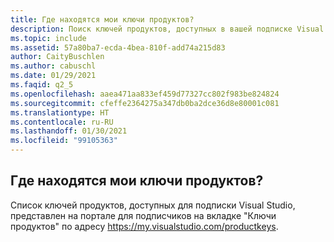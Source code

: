 ```yaml
---
title: Где находятся мои ключи продуктов?
description: Поиск ключей продуктов, доступных в вашей подписке Visual Studio
ms.topic: include
ms.assetid: 57a80ba7-ecda-4bea-810f-add74a215d83
author: CaityBuschlen
ms.author: cabuschl
ms.date: 01/29/2021
ms.faqid: q2_5
ms.openlocfilehash: aaea471aa833ef459d77327cc802f983be824824
ms.sourcegitcommit: cfeffe2364275a347db0ba2dce36d8e80001c081
ms.translationtype: HT
ms.contentlocale: ru-RU
ms.lasthandoff: 01/30/2021
ms.locfileid: "99105363"
---
```

## <a name="where-are-my-product-keys"></a>Где находятся мои ключи продуктов? 

Список ключей продуктов, доступных для подписки Visual Studio, представлен на портале для подписчиков на вкладке "Ключи продуктов" по адресу <https://my.visualstudio.com/productkeys>.
